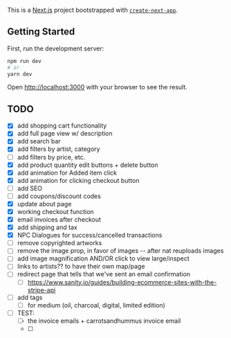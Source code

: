 This is a [Next.js](https://nextjs.org/) project bootstrapped with [`create-next-app`](https://github.com/vercel/next.js/tree/canary/packages/create-next-app).

## Getting Started

First, run the development server:

```bash
npm run dev
# or
yarn dev
```

Open [http://localhost:3000](http://localhost:3000) with your browser to see the result.

## TODO

- [x] add shopping cart functionality
- [x] add full page view w/ description
- [x] add search bar
- [x] add filters by artist, category
- [ ] add filters by price, etc.
- [x] add product quantity edit buttons + delete button
- [x] add animation for Added item click
- [x] add animation for clicking checkout button
- [ ] add SEO
- [ ] add coupons/discount codes
- [x] update about page
- [x] working checkout function
- [x] email invoices after checkout
- [x] add shipping and tax
- [x] NPC Dialogues for success/cancelled transactions
- [ ] remove copyrighted artworks
- [ ] remove the image prop, in favor of images -- after nat reuploads images
- [ ] add image magnification AND/OR click to view large/inspect
- [ ] links to artists?? to have their own map/page
- [ ] redirect page that tells that we've sent an email confirmation
  - [ ] https://www.sanity.io/guides/building-ecommerce-sites-with-the-stripe-api
- [ ] add tags
  - [ ] for medium (oil, charcoal, digital, limited edition)
- [ ] TEST:
  - [ ] the invoice emails + carrotsandhummus invoice email
  - [ ] 